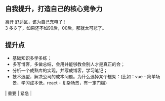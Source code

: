 ## 自我提升，打造自己的核心竞争力
离开 舒适区，该为自己充电了！  
3 多岁了，如果还不如90后，00后，那就太可悲了。
## 提升点
- 基础知识多学多练；
- 多写博客，多做总结，会用并能够教会别人才是真正的会；
- 分析一个成熟库的实现，并写成博客，学习笔记；  
- 技术选型，解决公司的成本问题。为什么选择某个框架：(比如：vue - 简单场景，学习成本低，react - 复杂场景，有一定门槛)

| 重要 | 紧急 |
